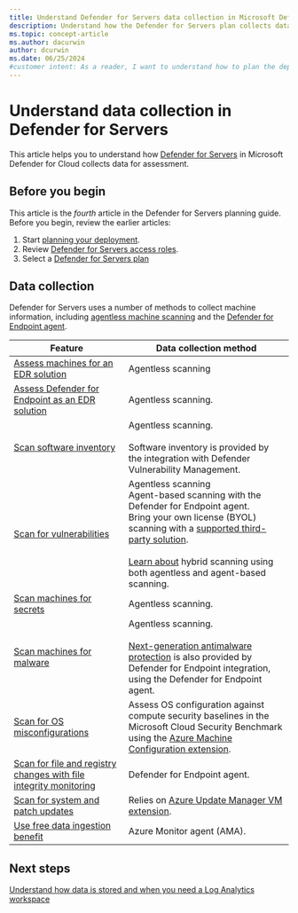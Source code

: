 ```yaml
---
title: Understand Defender for Servers data collection in Microsoft Defender for Cloud
description: Understand how the Defender for Servers plan collects data. 
ms.topic: concept-article
ms.author: dacurwin
author: dcurwin
ms.date: 06/25/2024
#customer intent: As a reader, I want to understand how to plan the deployment of Defender for Servers agents and extensions.
---
```


# Understand data collection in Defender for Servers

This article helps you to understand how [Defender for Servers](defender-for-servers-overview.md) in Microsoft Defender for Cloud collects data for assessment.

## Before you begin

This article is the *fourth* article in the Defender for Servers planning guide. Before you begin, review the earlier articles:

1. Start [planning your deployment](plan-defender-for-servers.md).
1. Review [Defender for Servers access roles](plan-defender-for-servers-roles.md).
1. Select a [Defender for Servers plan](plan-defender-for-servers-select-plan.md)

## Data collection

Defender for Servers uses a number of methods to collect machine information, including [agentless machine scanning](concept-agentless-data-collection.md) and the [Defender for Endpoint agent](integration-defender-for-endpoint.md).

**Feature** | **Data collection method**
--- | ---
[Assess machines for an EDR solution](detect-endpoint-detection-response-solutions.md) | Agentless scanning
[Assess Defender for Endpoint as an EDR solution](endpoint-detection-response.md) | Agentless scanning.
[Scan software inventory](/defender-vulnerability-management/tvm-software-inventory) | Agentless scanning.<br/><br/> Software inventory is provided by the integration with Defender Vulnerability Management.
[Scan for vulnerabilities](auto-deploy-vulnerability-assessment.md) | Agentless scanning<br/>Agent-based scanning with the Defender for Endpoint agent.<br/>Bring your own license (BYOL) scanning with a [supported third-party solution](deploy-vulnerability-assessment-byol-vm.md).<br/><br/>[Learn about](auto-deploy-vulnerability-assessment.md#hybrid-scanning-behavior) hybrid scanning using both agentless and agent-based scanning.
[Scan machines for secrets](secrets-scanning-servers.md) | Agentless scanning.
[Scan machines for malware](agentless-malware-scanning.md) | Agentless scanning.<br/><br/> [Next-generation antimalware protection](/defender-endpoint/next-generation-protection) is also provided by Defender for Endpoint integration, using the Defender for Endpoint agent.
[Scan for OS misconfigurations](operating-system-misconfiguration.md) | Assess OS configuration against compute security baselines in the Microsoft Cloud Security Benchmark using the [Azure Machine Configuration extension](security-baseline-guest-configuration.md).
[Scan for file and registry changes with file integrity monitoring](file-integrity-monitoring-overview.md) | Defender for Endpoint agent.
[Scan for system and patch updates](enable-periodic-system-updates.md) | Relies on [Azure Update Manager VM extension](/azure/update-manager/workflow-update-manager).
[Use free data ingestion benefit](data-ingestion-benefit.md) | Azure Monitor agent (AMA).

## Next steps

[Understand how data is stored and when you need a Log Analytics workspace](plan-defender-for-servers-data-workspace.md)
